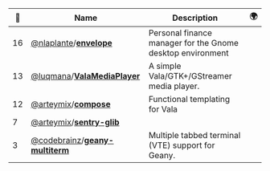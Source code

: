 |:star2: | Name | Description | 🌍|
|---|---|---|---|
|16|[@nlaplante](https://github.com/nlaplante)/[**envelope**](https://github.com/nlaplante/envelope)|Personal finance manager for the Gnome desktop environment||
|13|[@luqmana](https://github.com/luqmana)/[**ValaMediaPlayer**](https://github.com/luqmana/ValaMediaPlayer)|A simple Vala/GTK+/GStreamer media player.||
|12|[@arteymix](https://github.com/arteymix)/[**compose**](https://github.com/arteymix/compose)|Functional templating for Vala||
|7|[@arteymix](https://github.com/arteymix)/[**sentry-glib**](https://github.com/arteymix/sentry-glib)|||
|3|[@codebrainz](https://github.com/codebrainz)/[**geany-multiterm**](https://github.com/codebrainz/geany-multiterm)|Multiple tabbed terminal (VTE) support for Geany.||

